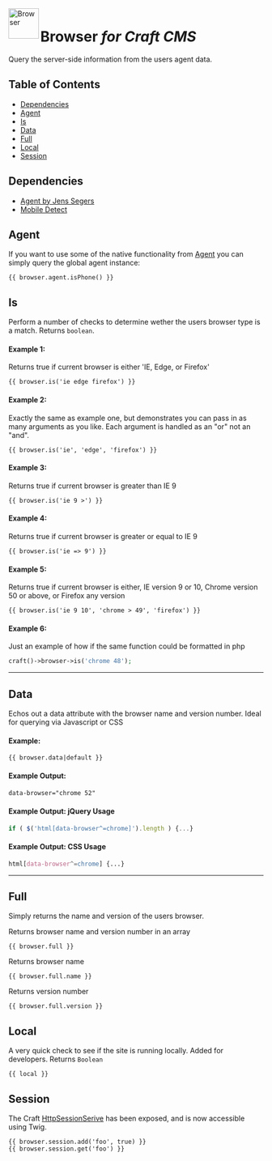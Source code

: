 <img src="http://i.imgur.com/klRglRT.png" alt="Browser" align="left" height="60" />

# Browser *for Craft CMS*

Query the server-side information from the users agent data.

## Table of Contents

- [Dependencies](#dependencies)
- [Agent](#agent)
- [Is](#is)
- [Data](#data)
- [Full](#full)
- [Local](#local)
- [Session](#session)

## Dependencies

- [Agent by Jens Segers](https://github.com/jenssegers/agent)
- [Mobile Detect](http://mobiledetect.net/)

## Agent

If you want to use some of the native functionality from [Agent](https://github.com/jenssegers/agent) you can simply query the global agent instance:

```
{{ browser.agent.isPhone() }}
```

## Is

Perform a number of checks to determine wether the users browser type is a match. Returns ```boolean```.

#### Example 1:
Returns true if current browser is either 'IE, Edge, or Firefox'
```
{{ browser.is('ie edge firefox') }}
```

#### Example 2:
Exactly the same as example one, but demonstrates you can pass in as many arguments as you like. Each argument is handled as an "or" not an "and".
```
{{ browser.is('ie', 'edge', 'firefox') }}
```

#### Example 3:
Returns true if current browser is greater than IE 9
```
{{ browser.is('ie 9 >') }}
```

#### Example 4:
Returns true if current browser is greater or equal to IE 9
```
{{ browser.is('ie => 9') }}
```

#### Example 5:
Returns true if current browser is either, IE version 9 or 10, Chrome version 50 or above, or Firefox any version
```
{{ browser.is('ie 9 10', 'chrome > 49', 'firefox') }}
```

#### Example 6:
Just an example of how if the same function could be formatted in php
```php
craft()->browser->is('chrome 48');
```

----
## Data

Echos out a data attribute with the browser name and version number. Ideal for querying via Javascript or CSS

#### Example:
```
{{ browser.data|default }}
```

#### Example Output:
```html
data-browser="chrome 52"
```

#### Example Output: jQuery Usage
```js
if ( $('html[data-browser^=chrome]').length ) {...}
```

#### Example Output: CSS Usage
```css
html[data-browser^=chrome] {...}
```

----
## Full

Simply returns the name and version of the users browser.

Returns browser name and version number in an array
```
{{ browser.full }}
```

Returns browser name
```
{{ browser.full.name }}
```

Returns version number
```
{{ browser.full.version }}
```

## Local
A very quick check to see if the site is running locally. Added for developers. Returns ```Boolean```
```
{{ local }}
```
## Session
The Craft [HttpSessionSerive](https://craftcms.com/classreference/services/HttpSessionService#getIsStarted-detail) has been exposed, and is now accessible using Twig.

```
{{ browser.session.add('foo', true) }}
{{ browser.session.get('foo') }}
```
